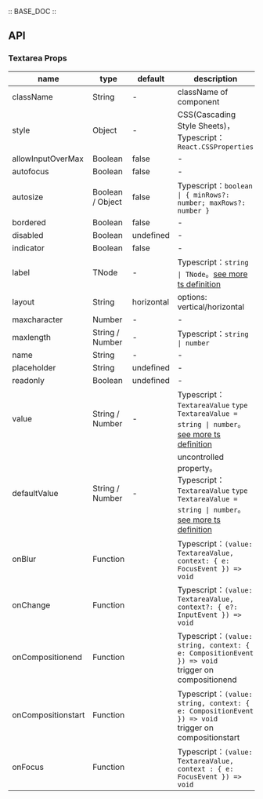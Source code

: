 :: BASE_DOC ::

## API

### Textarea Props

name | type | default | description | required
-- | -- | -- | -- | --
className | String | - | className of component | N
style | Object | - | CSS(Cascading Style Sheets)，Typescript：`React.CSSProperties` | N
allowInputOverMax | Boolean | false | \- | N
autofocus | Boolean | false | \- | N
autosize | Boolean / Object | false | Typescript：`boolean \| { minRows?: number; maxRows?: number }` | N
bordered | Boolean | false | \- | N
disabled | Boolean | undefined | \- | N
indicator | Boolean | false | \- | N
label | TNode | - | Typescript：`string \| TNode`。[see more ts definition](https://github.com/Tencent/tdesign-mobile-react/blob/develop/src/common.ts) | N
layout | String | horizontal | options: vertical/horizontal | N
maxcharacter | Number | - | \- | N
maxlength | String / Number | - | Typescript：`string \| number` | N
name | String | - | \- | N
placeholder | String | undefined | \- | N
readonly | Boolean | undefined | \- | N
value | String / Number | - | Typescript：`TextareaValue` `type TextareaValue = string \| number`。[see more ts definition](https://github.com/Tencent/tdesign-mobile-react/tree/develop/src/textarea/type.ts) | N
defaultValue | String / Number | - | uncontrolled property。Typescript：`TextareaValue` `type TextareaValue = string \| number`。[see more ts definition](https://github.com/Tencent/tdesign-mobile-react/tree/develop/src/textarea/type.ts) | N
onBlur | Function |  | Typescript：`(value: TextareaValue, context: { e: FocusEvent }) => void`<br/> | N
onChange | Function |  | Typescript：`(value: TextareaValue, context?: { e?: InputEvent }) => void`<br/> | N
onCompositionend | Function |  | Typescript：`(value: string, context: { e: CompositionEvent }) => void`<br/>trigger on compositionend | N
onCompositionstart | Function |  | Typescript：`(value: string, context: { e: CompositionEvent }) => void`<br/>trigger on compositionstart | N
onFocus | Function |  | Typescript：`(value: TextareaValue, context : { e: FocusEvent }) => void`<br/> | N
